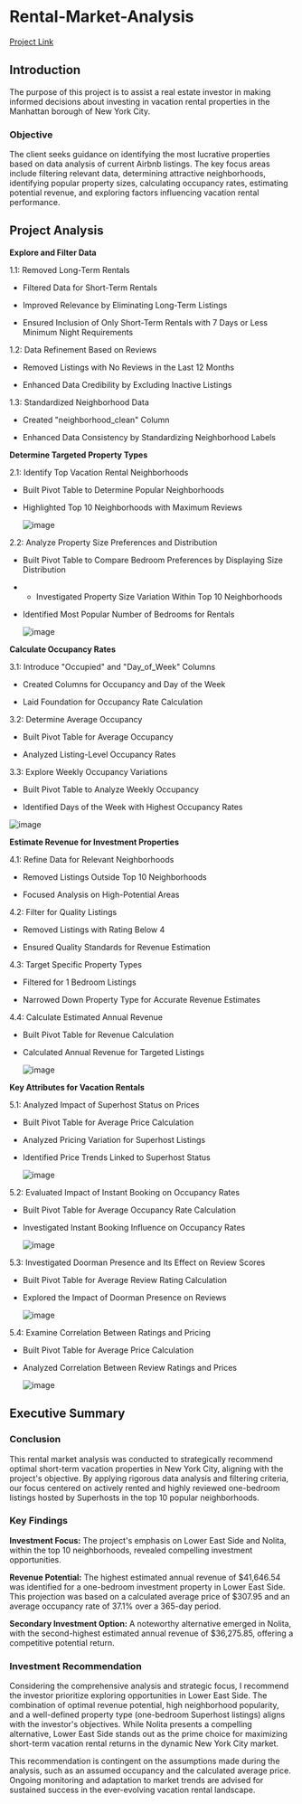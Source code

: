 # Rental-Market-Analysis
[Project Link](https://docs.google.com/spreadsheets/d/1OY02PJzYNhM3pTjnOh5w59h4PKPIuMSwEBf8tMDVRKI/edit?pli=1#gid=1785391380)
## Introduction
The purpose of this project is to assist a real estate investor in making informed decisions about investing in vacation rental properties in the Manhattan borough of New York City. 
### Objective
The client seeks guidance on identifying the most lucrative properties based on data analysis of current Airbnb listings. The key focus areas include filtering relevant data, determining attractive neighborhoods, identifying popular property sizes, calculating occupancy rates, estimating potential revenue, and exploring factors influencing vacation rental performance.

## Project Analysis
**Explore and Filter Data**

1.1: Removed Long-Term Rentals

- Filtered Data for Short-Term Rentals

- Improved Relevance by Eliminating Long-Term Listings

- Ensured Inclusion of Only Short-Term Rentals with 7 Days or Less Minimum Night Requirements

1.2: Data Refinement Based on Reviews

- Removed Listings with No Reviews in the Last 12 Months

- Enhanced Data Credibility by Excluding Inactive Listings

1.3: Standardized Neighborhood Data

- Created "neighborhood_clean" Column

- Enhanced Data Consistency by Standardizing Neighborhood Labels

**Determine Targeted Property Types**

2.1: Identify Top Vacation Rental Neighborhoods

- Built Pivot Table to Determine Popular Neighborhoods

- Highlighted Top 10 Neighborhoods with Maximum Reviews

  ![image](https://github.com/chiangsuanne/Rental-Market-Analysis/assets/108243961/afbfde41-dfd4-4947-bdb3-4d9d504550e0)

2.2: Analyze Property Size Preferences and Distribution

- Built Pivot Table to Compare Bedroom Preferences by Displaying Size Distribution

- - Investigated Property Size Variation Within Top 10 Neighborhoods

- Identified Most Popular Number of Bedrooms for Rentals

  ![image](https://github.com/chiangsuanne/Rental-Market-Analysis/assets/108243961/68af1f2d-a1aa-48a1-a6ac-dcb5702afbe9)

**Calculate Occupancy Rates**

3.1: Introduce "Occupied" and "Day_of_Week" Columns

- Created Columns for Occupancy and Day of the Week

- Laid Foundation for Occupancy Rate Calculation

3.2: Determine Average Occupancy

- Built Pivot Table for Average Occupancy

- Analyzed Listing-Level Occupancy Rates

3.3: Explore Weekly Occupancy Variations

- Built Pivot Table to Analyze Weekly Occupancy

- Identified Days of the Week with Highest Occupancy Rates

 ![image](https://github.com/chiangsuanne/Rental-Market-Analysis/assets/108243961/d696a1db-4cae-4b20-998e-0dcc137fe39a)

**Estimate Revenue for Investment Properties**

4.1: Refine Data for Relevant Neighborhoods

- Removed Listings Outside Top 10 Neighborhoods

- Focused Analysis on High-Potential Areas

4.2: Filter for Quality Listings

- Removed Listings with Rating Below 4

- Ensured Quality Standards for Revenue Estimation

4.3: Target Specific Property Types

- Filtered for 1 Bedroom Listings

- Narrowed Down Property Type for Accurate Revenue Estimates

4.4: Calculate Estimated Annual Revenue

- Built Pivot Table for Revenue Calculation

- Calculated Annual Revenue for Targeted Listings

  ![image](https://github.com/chiangsuanne/Rental-Market-Analysis/assets/108243961/239db178-3699-46bb-b5de-8c48bdae4e76)


**Key Attributes for Vacation Rentals**

5.1: Analyzed Impact of Superhost Status on Prices

- Built Pivot Table for Average Price Calculation

- Analyzed Pricing Variation for Superhost Listings

- Identified Price Trends Linked to Superhost Status

  ![image](https://github.com/chiangsuanne/Rental-Market-Analysis/assets/108243961/7938c062-53da-4a96-933c-0842ff1d67bf)

5.2: Evaluated Impact of Instant Booking on Occupancy Rates

- Built Pivot Table for Average Occupancy Rate Calculation

- Investigated Instant Booking Influence on Occupancy Rates

  ![image](https://github.com/chiangsuanne/Rental-Market-Analysis/assets/108243961/b0c01c59-3f70-4139-aa11-bb8399a3edbb)

5.3: Investigated Doorman Presence and Its Effect on Review Scores  

- Built Pivot Table for Average Review Rating Calculation

- Explored the Impact of Doorman Presence on Reviews

  ![image](https://github.com/chiangsuanne/Rental-Market-Analysis/assets/108243961/196a7315-7567-43b8-9484-400c9f2af888)

5.4: Examine Correlation Between Ratings and Pricing

- Built Pivot Table for Average Price Calculation

- Analyzed Correlation Between Review Ratings and Prices

  ![image](https://github.com/chiangsuanne/Rental-Market-Analysis/assets/108243961/eb51cf56-f716-4c24-a258-71290ad711b9)

## Executive Summary
### Conclusion
This rental market analysis was conducted to strategically recommend optimal short-term vacation properties in New York City, aligning with the project's objective. By applying rigorous data analysis and filtering criteria, our focus centered on actively rented and highly reviewed one-bedroom listings hosted by Superhosts in the top 10 popular neighborhoods.  

### Key Findings 
**Investment Focus:** The project's emphasis on Lower East Side and Nolita, within the top 10 neighborhoods, revealed compelling investment opportunities.

**Revenue Potential:** The highest estimated annual revenue of $41,646.54 was identified for a one-bedroom investment property in Lower East Side. This projection was based on a calculated average price of $307.95 and an average occupancy rate of 37.1% over a 365-day period.

**Secondary Investment Option:** A noteworthy alternative emerged in Nolita, with the second-highest estimated annual revenue of $36,275.85, offering a competitive potential return.  

### Investment Recommendation
Considering the comprehensive analysis and strategic focus, I recommend the investor prioritize exploring opportunities in Lower East Side. The combination of optimal revenue potential, high neighborhood popularity, and a well-defined property type (one-bedroom Superhost listings) aligns with the investor's objectives. While Nolita presents a compelling alternative, Lower East Side stands out as the prime choice for maximizing short-term vacation rental returns in the dynamic New York City market.

This recommendation is contingent on the assumptions made during the analysis, such as an assumed occupancy and the calculated average price. Ongoing monitoring and adaptation to market trends are advised for sustained success in the ever-evolving vacation rental landscape.
